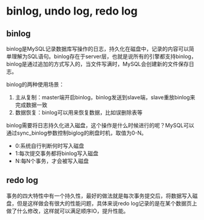 # binlog, undo log, redo log
## binlog
binlog是MySQL记录数据库写操作的日志，持久化在磁盘中，记录的内容可以简单理解为SQL语句。binlog存在于server层，也就是说所有的引擎都支持binlog，binlog是通过追加的方式写入的，当文件写满时，MySQL会创建新的文件保存日志。

binlog的两种使用场景：
1. 主从复制：master端开启binlog，binlog发送到slave端，slave重放binlog来完成数据一致
2. 数据恢复：binlog可以用来恢复数据，比如误删除表等

binlog需要将日志持久化进入磁盘，这个操作是什么时候进行的呢？MySQL可以通过sync_binlog参数控制biglog的刷盘时机，取值为0-N。

* 0:系统自行判断何时写入磁盘
* 1:每次提交事务都将binlog写入磁盘
* N:每N个事务，才会被写入磁盘

## redo log
事务的四大特性中有一个持久性，最好的做法就是每次事务提交后，将数据写入磁盘，但是这样做会有很大的性能问题，具体来说redo log记录的是在某个数据页上做了什么修改，这样就可以满足顺序IO，提升性能。

